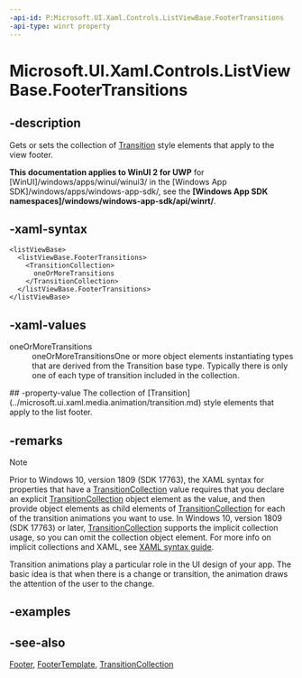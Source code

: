 ```yaml
---
-api-id: P:Microsoft.UI.Xaml.Controls.ListViewBase.FooterTransitions
-api-type: winrt property
---
```


<!-- Property syntax
public Windows.UI.Xaml.Media.Animation.TransitionCollection FooterTransitions { get;  set; }
-->

# Microsoft.UI.Xaml.Controls.ListViewBase.FooterTransitions

## -description
Gets or sets the collection of [Transition](../microsoft.ui.xaml.media.animation/transition.md) style elements that apply to the view footer.

**This documentation applies to WinUI 2 for UWP** for [WinUI]/windows/apps/winui/winui3/ in the [Windows App SDK]/windows/apps/windows-app-sdk/, see the **[Windows App SDK namespaces]/windows/windows-app-sdk/api/winrt/**.

## -xaml-syntax
```xaml
<listViewBase>
  <listViewBase.FooterTransitions>
    <TransitionCollection>
      oneOrMoreTransitions
    </TransitionCollection>
  </listViewBase.FooterTransitions>
</listViewBase>
```


## -xaml-values
<dl><dt>oneOrMoreTransitions</dt><dd>oneOrMoreTransitionsOne or more object elements instantiating types that are derived from the Transition base type. Typically there is only one of each type of transition included in the collection.</dd>
</dl>
## -property-value
The collection of [Transition](../microsoft.ui.xaml.media.animation/transition.md) style elements that apply to the list footer.

## -remarks

> [!NOTE]
> Prior to Windows 10, version 1809 (SDK 17763), the XAML syntax for properties that have a [TransitionCollection](../microsoft.ui.xaml.media.animation/transitioncollection.md) value requires that you declare an explicit [TransitionCollection](../microsoft.ui.xaml.media.animation/transitioncollection.md) object element as the value, and then provide object elements as child elements of [TransitionCollection](../microsoft.ui.xaml.media.animation/transitioncollection.md) for each of the transition animations you want to use. In Windows 10, version 1809 (SDK 17763) or later, [TransitionCollection](../microsoft.ui.xaml.media.animation/transitioncollection.md) supports the implicit collection usage, so you can omit the collection object element. For more info on implicit collections and XAML, see [XAML syntax guide](/windows/uwp/xaml-platform/xaml-syntax-guide).

Transition animations play a particular role in the UI design of your app. The basic idea is that when there is a change or transition, the animation draws the attention of the user to the change.
<!-- For more info, see  Transition animations and theme animations.-->

## -examples

## -see-also
[Footer](listviewbase_footer.md), [FooterTemplate](listviewbase_footertemplate.md), [TransitionCollection](../microsoft.ui.xaml.media.animation/transitioncollection.md)
